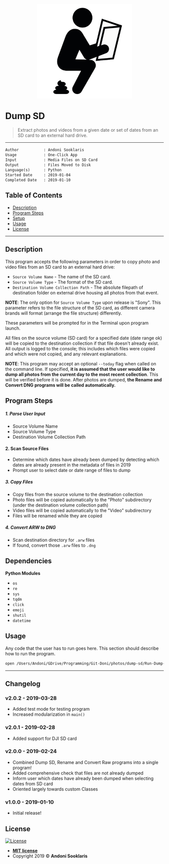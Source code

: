 <div style="display: flex; justify-content: center;">
  <img src="img/dump-sd-icon.png" style="width: 300px; height: 300px;" />
</div>

# Dump SD

> Extract photos and videos from a given date or set of dates from an SD card to an external hard drive.

---

```
Author           : Andoni Sooklaris  
Usage            : One-Click App
Input            : Media Files on SD Card
Output           : Files Moved to Disk
Language(s)      : Python
Started Date     : 2019-01-04
Completed Date   : 2019-01-10
```

## Table of Contents

* [Description](#description)
* [Program Steps](#program_steps)
* [Setup](#setup)
* [Usage](#usage)
* [License](#license)

---

## Description
This program accepts the following parameters in order to copy photo and video files from an SD card to an external hard drive:

* `Source Volume Name` - The name of the SD card.
* `Source Volume Type` - The format of the SD card.
* `Destination Volume Collection Path` - The absolute filepath of destination folder on external drive housing all photos from that event.

**NOTE**: The only option for `Source Volume Type` upon release is "Sony". This parameter refers to the file structure of the SD card, as different camera brands will format (arrange the file structure) differently.

These parameters will be prompted for in the Terminal upon program launch.

All files on the source volume (SD card) for a specified date (date range ok) will be copied to the destination collection if that file doesn't already exist. All output is logged to the console; this includes which files were copied and which were not copied, and any relevant explanations.

**NOTE**: This program may accept an optional `--today` flag when called on the command line. If specified, **it is assumed that the user would like to dump all photos from the current day to the most recent collection**. This will be verified before it is done. After photos are dumped, **the Rename and Convert DNG programs will be called automatically.**

## Program Steps

##### 1. Parse User Input
* Source Volume Name
* Source Volume Type
* Destination Volume Collection Path

#### 2. Scan Source Files
* Determine which dates have already been dumped by detecting which dates are already present in the metadata of files in 2019
* Prompt user to select date or date range of files to dump

##### 3. Copy Files
* Copy files from the source volume to the destination collection
* Photo files will be copied automatically to the "Photo" subdirectory (under the destination volume collection path)
* Video files will be copied automatically to the "Video" subdirectory
* Files will be renamed while they are copied

##### 4. Convert ARW to DNG
* Scan destination directory for `.arw` files
* If found, convert those `.arw` files to `.dng`

## Dependencies
**Python Modules**

* `os`
* `re`
* `sys`
* `tqdm`
* `click`
* `emoji`
* `shutil`
* `datetime`

## Usage
Any code that the user has to run goes here. This section should describe how to run the program.

```bash
open /Users/Andoni/GDrive/Programming/Git-Doni/photos/dump-sd/Run-Dump-SD.app
```
---

## Changelog

### v2.0.2 - 2019-03-28

* Added test mode for testing program
* Increased modularization in `main()`

### v2.0.1 - 2019-02-28

* Added support for DJI SD card

### v2.0.0 - 2019-02-24

* Combined Dump SD, Rename and Convert Raw programs into a single program!
* Added comprehensive check that files are not already dumped
* Inform user which dates have already been dumped when selecting dates from SD card
* Oriented largely towards custom Classes

### v1.0.0 - 2019-01-10

* Initial release!

## License

[![License](http://img.shields.io/:license-mit-blue.svg?style=flat-square)](http://badges.mit-license.org)

- **[MIT license](http://opensource.org/licenses/mit-license.php)**
- Copyright 2019 © **Andoni Sooklaris**
